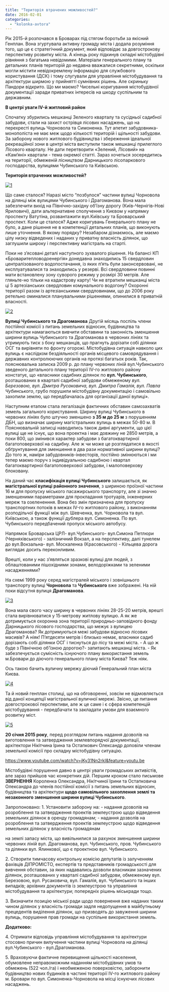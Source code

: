 ```yaml
---
title: "Територія втрачених можливостей?"
date: 2016-02-01
categories: 
  - "kolonka-avtora"
---
```


Рік 2015-й розпочався в Броварах під стягом боротьби за якісний Генплан. Вона згуртувала активну громаду міста і додала розуміння того, що це є стратегічний документ, який відповідає за довгострокову перспективу розвитку міста. А кінець року підкинув складні містобудівні рівняння з багатьма невідомими. Матеріали генерального плану та детальних планів територій до недавна вважалися секретними, оскільки могли містити невідокремлену інформацію для службового користування (ДСК) і тому слугували для управління містобудування та архітектури ширмою у прийнятті сумнівних рішень. Але скриньку Пандори відкрито. Що ми маємо? Чисельні коригування містобудівної документації заради приватних інтересів на шкоду суспільним та державним.

**В центрі уваги IV-й житловий район**

Спочатку збурились мешканці Зеленого кварталу та сусідньої садибної забудови, стали на захист острівця лісових насаджень, що на перехресті вулиць Чорновола та Симоненка. Тут апетит забудовника-монополіста не має меж щодо кількості територій і щільності забудови. За заборону нового житлового будівництва і збереження ідеальної рекреаційної зони в центрі міста виступили також мешканці прилеглого Лісового кварталу. Не дати перетворити «Зелений, Лісовий» на «Кам’яні» квартали - тема окремої статті. Зараз хочеться зосередитись на території, обмеженій лісництвом Дарницького лісопаркового господарства, вулицями Чубинського та Київською.

**Територія втрачених можливостей?**

[![1](https://mpz.brovary.org/wp-content/uploads/2016/01/1.png)](https://mpz.brovary.org/wp-content/uploads/2016/01/1.png)

Що саме сталося? Наразі місто “позбулося” частини вулиці Чорновола на ділянці між вулицями Чубинського і Драгоманова. Вона мала забезпечити вихід на Північно-західну об’їзну дорогу (Київ-Чернігів-Нові Яриловичі), дати альтернативне сполучення з Києвом у напрямку проспекту Ватутіна, розвантажити вул.Київську та Броварський проспект. Коли це сталося? Адже коригувань Генерального плану не було, а дане рішення не в компетенції детальних планів, що виконують лише уточнення. В якому порядку? Незабаром дізнаємось, але маємо цілу низку відведених і наданих у приватну власність ділянок, що заглушили широку і перспективну магістраль на старті.

Поки не з’ясовані деталі наступного зухвалого рішення. На балансі КП «Броваритепловодоенергія» донедавна знаходились 15 свердловин централізованого водопостачання, із яких п’ять були законсервовані, не експлуатувалися та знаходились у резерві. Всі свердловини повинні мати встановлену зону суворого режиму у розмірі 30 метрів. Але гляньте-но тільки на кадастрову карту! Чи не втратили мешканці міста ці 5 артезіанських свердловин комунального водогону? Охоронні території разом із артезіанськими свердловинами, що до 2006 року ретельно оминалися планувальними рішеннями, опинилися в приватній власності.

[![2](https://mpz.brovary.org/wp-content/uploads/2016/01/2.png)](https://mpz.brovary.org/wp-content/uploads/2016/01/2.png)

**Вулиці Чубинського та Драгоманова** Другій місяць поспіль члени постійної комісії з питань земельних відносин, будівництва та архітектури намагаються вивчити обставини та законність зменшення ширини вулиць Чубинського та Драгоманова в червоних лініях та утримують тиск з боку мешканців, що прагнуть дорізати собі ділянки ОСГ та вирівняти по фронту огорожі. Містобудівна ситуація навколо цих вулиць є наслідком бездіяльності органів місцевого самоврядування і державних контролюючих органів на протязі багатьох років. Так, пояснювальна записка 2009 р. до плану червоних ліній вул.Чубинського зведеного детального плану території IV-го житлового району констатує, що «власники садибних ділянок по **вул. Чубинського**, розташованих в кварталі садибної забудови обмеженому _вул. Березовою, вул. Дмитра Русаковича, вул. Дмитра Гамалія, вул. Павла Чубинського_, грубо порушили містобудівну документацію і самовільно захопили землю, що передбачалась для організації даної вулиці».

Наступним етапом стала легалізація фактичних обставин самозахватів земель загального користування. Ширину вулиці Чубинського в червоних лініях було штучно зменшено **з 35 м до 25 м** з порушенням ДБН, що визначає ширину магістральних вулиць в межах 50-80 м. В Пояснювальній записці наводились також дивні аргументи, що цієї вулиці ще не існує, що вона проектна і має довжину не 2850 метрів, а поки 800, що змінився характер забудови з багатоквартирної багатоповерхової на садибну. Але ж чи може це розглядатися в якості обґрунтування для зменшення в два рази нормативної ширини вулиці? До того ж, наміри забудовників-інвесторів, постійно змінюються і ми тепер маємо поруч з індивідуальною садибною і квартал багатоквартирної багатоповерхової забудови, і малоповерхову блоковану.

На даний час **класифікація вулиці Чубинського** залишається, як **магістральної вулиці районного значення**, з шириною проїзної частини 16 м для пропуску міського пасажирського транспорту, але зі значно зменшеними параметрами для прокладання тротуарів, інженерних мереж та озелененння. Вона без змін призначена для пропуску транспортних потоків в межах IV-го житлового району, з виконанням розподільчої функції між вул. Шевченка, вул. Чорновола та вул. Київською, а також функції дублера вул. Симоненка. По вул. Чубинського передбачений пропуск міського автобусу.

Напрямок Броварська ЦРЛ- вул.Чубинського- вул.Симона Петлюри (Черняхівського) - залізничний Вокзал, а на перспективу, далі тунелем до вул.Вокзальна- вул. Москаленка (Красовського) - Кільцева дорога виглядає досить переконливим.

Врешті, коли у нас з’являться зразкові вулиці для людей, з облаштованими пішохідними зонами, велодоріжками та зеленими насадженнями?

На схемі 1999 року серед магістралей міського і зовнішнього транспорту вулиці **Чорновола** та **Чубинського** вже зображені. На ній поки відсутня вулиця **Драгоманова**.

[![3](https://mpz.brovary.org/wp-content/uploads/2016/01/3.png)](https://mpz.brovary.org/wp-content/uploads/2016/01/3.png)

Вона мала свого часу ширину в червоних лініях 28-25-20 метрів, врешті стала вирівнюватися у 15-метрову житлову вулицю. А як же дотримується охоронна зона території природньо-заповідного фонду Дарницького лісового господарства, що межує з вулицею Драгоманова? Як дотримуються межі забудови відносно лісових масивів? А ніяк! П’ятдесяти метрів і близько немає, власники садиб дорізають собі ділянки ОСГ і тиснуться до лісу та межі міста. - А що ж буде з Північною об’їзною дорогою?- запитають мешканці міста. - Як забезпечується сумісність існуючого плану використання земель м.Бровари до діючого генерального плану міста Києва? Теж ніяк.

Ось такою бачить вуличну мережу діючий Генеральний план міста Києва.

[![4](https://mpz.brovary.org/wp-content/uploads/2016/01/4.png)](https://mpz.brovary.org/wp-content/uploads/2016/01/4.png)

Та й новий генплан столиці, що на обговоренні, зовсім не відмовляється від даної концепції магістральної вуличної мережі. Звісно, це питання довгострокової перспективи, але ж це саме і є сфера компетенцій містобудування - передбачати та закладати умови для взаємного розвитку міст.

[![5](https://mpz.brovary.org/wp-content/uploads/2016/01/5.png)](https://mpz.brovary.org/wp-content/uploads/2016/01/5.png)

**20 січня 2015 року**, перед розглядом питань надання дозволів на виготовлення та затвердження землевпорядчої документації, архітектори Нікітчина Ірина та Остапкович Олександр доповіли членам земельної комісії про складну містобудівну ситуацію.

https://www.youtube.com/watch?v=jKy31Nn2rkI&feature=youtu.be

Містобудівні порушення давно в центрі уваги громадських активістів, але зараз прийшов час конкретних дій. Першим кроком стало письмове **ЗВЕРНЕННЯ** Короленка Олександра, Нікітчиної Ірини та Остапковича Олександра до членів постійної комісії з питань земельних відносин, будівництва та архітектури **щодо самовільного захоплення землі та незаконного зменшення ширини вулиці Чубинського**.

Запропоновано: 1. Установити заборону на: - надання дозволів на розроблення та затвердження проектів землеустрою щодо відведення земельних ділянок в оренду громадянам; - надання дозволів на розроблення та затвердження проектів землеустрою щодо відведення земельних ділянок у власність громадянам

на землі запасу міста, що вивільнилися за рахунок зменшення ширини червоних ліній вул. Драгоманова, вул. Чубинського, пров. Чубинського та ділянки вул. Ялинкової, що є проектною вул. Чубинського.

2\. Створити тимчасову контрольну комісію депутатів із залученням фахівців ДІПРОМІСТО, експертів та представників громадськості для вивчення обставин, за яких надавались дозволи власникам зазначених ділянок, розташованих у кварталі садибної забудови, обмеженому вул. Березовою, вул. Русаковича, вул. Гамалія, вул. Чубинського та інших випадків; архівних документів із землеустрою та управління містобудування та архітектури; попередніх рішень міськради тощо.

3\. Визначити позицію міської ради щодо повернення вже наданих таким чином ділянок у власність громади задля недопущення в майбутньому прецедентів виділення ділянок, що призводять до завуження ширини вулиць, порушення прав громади на суспільне використання земель.

**Додатково:**

4\. Отримати відповідь управління містобудування та архітектури стосовно причин вилучення частини вулиці Чорновола на ділянці вул.Чубинського - вул.Драгоманова.

5\. Враховуючи фактичне перевищення щільності населення, обумовлене неправоможним наданням містобудівних умов та обмежень (522 чол./га) і необмеженою поверховістю, заборонити будівництво нових будинків в частині території IV-го житлового району м. Бровари по вул. Симоненка-Чорновола на місці існуючих лісових насаджень.
